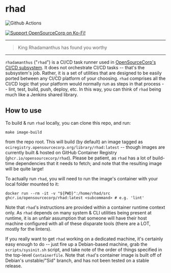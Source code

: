 rhad
====

<!-- badges: start -->
![Github Actions](https://github.com/opensourcecorp/rhad/actions/workflows/main.yaml/badge.svg)

[![Support OpenSourceCorp on Ko-Fi!](https://img.shields.io/badge/Ko--fi-F16061?style=for-the-badge&logo=ko-fi&logoColor=white)](https://ko-fi.com/ryapric)
<!-- badges: end -->

---

>King Rhadamanthus has found you worthy

---

`rhadamanthus` ("`rhad`") is a CI/CD task runner used in [OpenSourceCorp's CI/CD
subsystem](https://github.com/opensourcecorp/osc-infra/tree/main/cicd). It does
not orchestrate CI/CD tasks -- that's the subsystem's job. Rather, it is a set
of utilities that are designed to be easily ported between any CI/CD platform of
your choosing. `rhad` comprises all the CI/CD logic that your platform would
normally run as steps in that process -- lint, test, build, push, deploy, etc.
In this way, you can think of `rhad` being much like a Jenkins shared library.

How to use
----------

To build & run `rhad` locally, you can clone this repo, and run:

    make image-build

from the repo root. This will build (by default) an image tagged as
`ociregistry.opensourcecorp.org/library/rhad:latest` -- though images are
currently built & hosted on GitHub Container Registry
(`ghcr.io/opensourcecorp/rhad`). Please be patient, as `rhad` has a lot of
build-time dependencies that it needs to fetch; and note that the resulting
image will be quite large!

To actually run `rhad`, you will need to run the image's container with your
local folder mounted to it:

    docker run --rm -it -v "${PWD}":/home/rhad/src ghcr.io/opensourcecorp/rhad:latest <subcommand> # e.g. 'lint'

Note that `rhad`'s instructions are provided within a container runtime context
only. As `rhad` depends on many system & CLI utilities being present at runtime,
it is an unfair assumption that someone will have their host machine configured
with all of these disparate tools (there are a LOT, mostly for the linters).

If you really want to get `rhad` working on a dedicated machine, it's certainly
easy enough to do -- just fire up a Debian-based machine, grab the
`scripts/sysinit.sh` script, and take note of the order of things specified in
the top-level `Containerfile`. Note that `rhad`'s container image is built off
of Debian's unstable/"Sid" branch, and has not been tested on a stable release.
